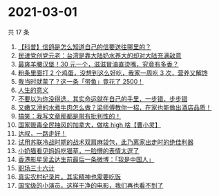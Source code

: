 # 2021-03-01

共 17 条

<!-- BEGIN ZHIHUVIDEO -->
<!-- 最后更新时间 Mon Mar 01 2021 05:13:14 GMT+0800 (CST) -->
1. [【科普】信鸽是怎么知道自己的信要送往哪里的？](https://www.zhihu.com/zvideo/1349303366200352769)
1. [民进党创党元老：台湾是靠大陆奶水养大的却对大陆充满敌意](https://www.zhihu.com/zvideo/1349311796575182849)
1. [最爽羊腰汉堡！30 元一个，滋滋冒油直烫嘴，究竟有多香？](https://www.zhihu.com/zvideo/1349411311399399424)
1. [粉条里面打 2 个鸡蛋，没想到这么好吃，我家一周吃 3 次，营养又解馋](https://www.zhihu.com/zvideo/1349302397651595264)
1. [我当时就蒙了？这一条「带鱼」竟花了 2500！](https://www.zhihu.com/zvideo/1348682436021268480)
1. [人生的意义](https://www.zhihu.com/zvideo/1349080747819679745)
1. [不要以为你没得选，其实命运就在自己的手里，一步错，步步错](https://www.zhihu.com/zvideo/1349367338316214272)
1. [又嫩又滑的水煮牛肉怎么做？梁师傅教你一招，在家也能做出酒店品质！](https://www.zhihu.com/zvideo/1348642716427960320)
1. [搞笑：我写文章那都是带有批判性的！](https://www.zhihu.com/zvideo/1349481416099651584)
1. [国家贩毒全民抽风的加拿大，做啥 high 啥【曹小灵】](https://www.zhihu.com/zvideo/1349343358876377088)
1. [达叔，一路走好！](https://www.zhihu.com/zvideo/1349358229630259200)
1. [试用苏联冷战时期的战术双肩麻袋包，此乃离家出走时的绝佳利器](https://www.zhihu.com/zvideo/1349415100508483585)
1. [小奶猫看见妈妈吃猫草，一脸懵的表情太逗了](https://www.zhihu.com/zvideo/1349059261012512769)
1. [香港影星吴孟达生前最后一条微博：「我是中国人」](https://www.zhihu.com/zvideo/1349388648861900800)
1. [职场三十六计](https://www.zhihu.com/zvideo/1349435171909947392)
1. [真实农村纪录片，其实精神也需要吃饭](https://www.zhihu.com/zvideo/1348740220901289984)
1. [国宝级的小演员，这样干净的电影，我们再也看不到了](https://www.zhihu.com/zvideo/1348999719297916928)
<!-- END ZHIHUVIDEO -->
